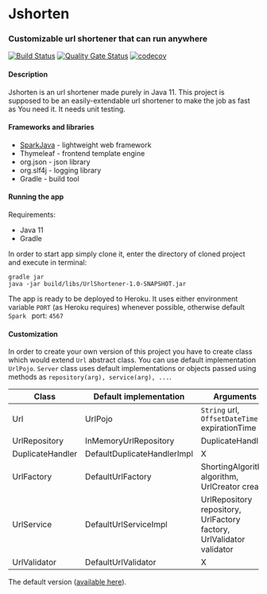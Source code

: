 # Jshorten #

### Customizable url shortener that can run anywhere ###

[![Build Status](https://travis-ci.org/Burdzi0/Jshorten.svg?branch=master)](https://travis-ci.org/Burdzi0/Jshorten)
[![Quality Gate Status](https://sonarcloud.io/api/project_badges/measure?project=jshorten-project-key&metric=alert_status)](https://sonarcloud.io/dashboard?id=jshorten-project-key)
[![codecov](https://codecov.io/gh/Burdzi0/Jshorten/branch/master/graph/badge.svg)](https://codecov.io/gh/Burdzi0/Jshorten)

#### Description ###

Jshorten is an url shortener made purely in Java 11.  This project is supposed to be an easily-extendable url shortener to make the job as fast as You need it.
It needs unit testing.

#### Frameworks and libraries ####

* [SparkJava](http://sparkjava.com/)  - lightweight web framework
* Thymeleaf - frontend template engine
* org.json - json library
* org.slf4j - logging library
* Gradle - build tool

#### Running the app ####

Requirements:

* Java 11
* Gradle

In order to start app simply clone it, enter the directory of cloned project and execute in terminal:

```shell
gradle jar
java -jar build/libs/UrlShortener-1.0-SNAPSHOT.jar 
```

The app is ready to be deployed to Heroku. It uses either environment variable `PORT` (as Heroku requires)  whenever possible, otherwise default `Spark ` port: `4567`

#### Customization 

In order to create your own version of this project you have to create class which would extend `Url` abstract class. You can use default implementation `UrlPojo`.
`Server` class uses default implementations or objects passed using methods as `repository(arg), service(arg), ...`.

| Class | Default implementation  | Arguments |
|-------|-------------------------|-----------|
| Url | UrlPojo |`String` url, `OffsetDateTime` expirationTime | 
| UrlRepository<T>  | InMemoryUrlRepository<T> | DuplicateHandler<T> |
| DuplicateHandler<T> | DefaultDuplicateHandlerImpl<T> | X |
| UrlFactory<T> | DefaultUrlFactory<T> | ShortingAlgorithm<T> algorithm, UrlCreator<T> creator |
| UrlService<T> | DefaultUrlServiceImpl | UrlRepository<T> repository, UrlFactory<T> factory, UrlValidator validator |
| UrlValidator | DefaultUrlValidator | X |


The default version ([available here](https://jshorten.herokuapp.com/)).
